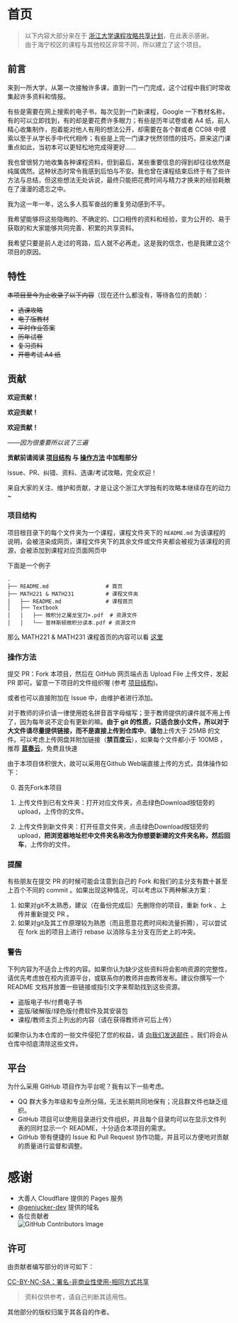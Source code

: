 # 首页

> 以下内容大部分来在于 [浙江大学课程攻略共享计划](https://github.com/QSCTech/zju-icicles/)，在此表示感谢。  
> 由于海宁校区的课程与其他校区非常不同，所以建立了这个项目。  

## 前言

来到一所大学，从第一次接触许多课，直到一门一门完成，这个过程中我们时常收集起许多资料和情报。

有些是需要在网上搜索的电子书，每次见到一门新课程，Google 一下教材名称，有的可以立即找到，有的却是要花费许多眼力；有些是历年试卷或者 A4 纸，前人精心收集制作，抱着能对他人有用的想法公开，却需要在各个群或者 CC98 中摸索以至于从学长手中代代相传；有些是上完一门课才恍然领悟的技巧，原来这门课重点如此，当初本可以更轻松地完成得更好……

我也曾很努力地收集各种课程资料，但到最后，某些重要信息的得到却往往依然是纯属偶然。这种状态时常令我感到后怕与不安。我也曾在课程结束后终于有了些许方法与总结，但这些想法无处诉说，最终只能把花费时间与精力才换来的经验耗散在了漫漫的遗忘之中。

我为这一年一年，这么多人孤军奋战的重复劳动感到不平。

我希望能够将这些隐晦的、不确定的、口口相传的资料和经验，变为公开的、易于获取的和大家能够共同完善、积累的共享资料。

我希望只要是前人走过的弯路，后人就不必再走。这是我的信念，也是我建立这个项目的原因。

## 特性

~~本项目至今为止收录了以下内容~~（现在还什么都没有，等待各位的贡献）：  

- ~~选课攻略~~
- ~~电子版教材~~
- ~~平时作业答案~~
- ~~历年试卷~~
- ~~复习资料~~
- ~~开卷考试 A4 纸~~


## 贡献

**欢迎贡献！**

**欢迎贡献！**

**欢迎贡献！**

*——因为很重要所以说了三遍*

**贡献前请阅读 [项目结构](#项目结构) 与 [操作方法](#操作方法) 中加粗部分**

Issue、PR、纠错、资料、选课/考试攻略，完全欢迎！

来自大家的关注、维护和贡献，才是让这个浙江大学独有的攻略本继续存在的动力~

### 项目结构

项目根目录下的每个文件夹为一个课程，课程文件夹下的 `README.md` 为该课程的说明，会被渲染成网页，课程文件夹下的其余文件或文件夹都会被视为该课程的资源，会被添加到课程对应页面网页中

下面是一个例子
```
.
├── README.md                  # 首页
├── MATH221 & MATH231          # 课程文件夹
│   ├── README.md              # 课程首页
│   ├── Textbook
│   │   ├── 微积分之屠龙宝刀+.pdf  # 资源文件
│   │   └── 普林斯顿微积分读本.pdf # 资源文件
```

那么 MATH221 & MATH231 课程首页的内容可以看 [这里](https://icicles.zjuintl-share.top/MATH221%20%26%20MATH231/)


### 操作方法

提交 PR：Fork 本项目，然后在 GitHub 网页端点击 Upload File 上传文件，发起 PR 即可。留意一下项目的文件组织喔 (参考 [项目结构](#项目结构))。

或者也可以直接附加在 Issue 中，由维护者进行添加。

对于教师的评价请一律使用姓名拼音首字母缩写；至于教师提供的课件就不用上传了，因为每年说不定会有更新的嘛。**由于 git 的性质，只适合放小文件，所以对于大文件请尽量提供链接，而不是直接上传到仓库中**。**请勿**上传大于 25MB 的文件。可以考虑上传网盘并附加链接（**禁百度云**），如果每个文件都小于 100MB ，推荐 **[蓝奏云](https://www.lanzou.com/)**，免费且快速

由于本项目体积很大，故可以采用在Github Web端直接上传的方式，具体操作如下：

0. 首先Fork本项目

1. 上传文件到已有文件夹：打开对应文件夹，点击绿色Download按钮旁的upload，上传你的文件。

2. 上传文件到新文件夹：打开任意文件夹，点击绿色Download按钮旁的upload，**把浏览器地址栏中文件夹名称改为你想要新建的文件夹名称，然后回车**，上传你的文件。

### 提醒

有些朋友在提交 PR 的时候可能会注意到自己的 Fork 和我们的主分支有数十甚至上百个不同的 commit 。如果出现这种情况，可以考虑以下两种解决方案：

1. 如果对git不太熟悉，建议（在备份完成后）先删除你的项目，重新 fork 、上传并重新提交 PR 。
2. 如果对git及其工作原理较为熟悉（而且愿意花费时间和流量折腾），可以尝试在 fork 出的项目上进行 rebase 以消除与主分支在历史上的冲突。

### 警告

下列内容为不适合上传的内容。如果你认为缺少这些资料将会影响资源的完整性，请优先考虑放在校内资源平台，或联系你的教师并由教师发布。建议你撰写一个 README 文档并放置一些链接或指引文字来帮助找到这些资源。

- 盗版电子书/付费电子书
- 盗版/破解版/绿色版付费软件及其安装包
- 课程/教师主页上列出的内容（请在获得教师许可后上传）

如果你认为本仓库的一些文件侵犯了您的权益，请 [向我们发送邮件](mailto:admin@geniucker.top) 。我们将会从仓库中彻底清除这些文件。

## 平台

为什么采用 GitHub 项目作为平台呢？我有以下一些考虑。

- QQ 群大多为年级和专业所分隔，无法长期共同地保有；况且群文件也缺乏组织。
- GitHub 项目可以使用目录进行文件组织，并且每个目录均可以在显示文件列表的同时显示一个 README，十分适合本项目的需求。
- GitHub 带有便捷的 Issue 和 Pull Request 协作功能，并且可以方便地对贡献的质量进行监督和调整。

# 感谢

- 大善人 Cloudflare 提供的 Pages 服务
- [@geniucker-dev](https://github.com/geniucker-dev) 提供的域名
- 各位贡献者  
  ![GitHub Contributors Image](https://contrib.rocks/image?repo=ZJUIntl-share/zjuintl-icicles)

## 许可

由贡献者编写部分的许可如下：

[CC-BY-NC-SA：署名-非商业性使用-相同方式共享](https://github.com/ZJUIntl-share/zjuintl-icicles://LICENSE)

> 资料仅供参考，请自己判断其适用性。

其他部分的版权归属于其各自的作者。
